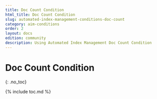 ```yaml
---
title: Doc Count Condition
html_title: Doc Count Condition
slug: automated-index-management-conditions-doc-count
category: aim-conditions
order: 2
layout: docs
edition: community
description: Using Automated Index Management Doc Count Condition
---
```


<!--- Copyright 2020 floragunn GmbH -->

# Doc Count Condition
{: .no_toc}

{% include toc.md %}
